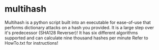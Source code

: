 # multihash
Multihash is a python script built into an executable for ease-of-use that performs dictionary attacks on a hash you provided. It is a large step over it's predecessor (SHA128 Reverser)! It has six different algorithms supported and can calculate nine thousand hashes per minute 
Refer to HowTo.txt for instructions!

